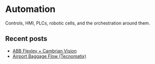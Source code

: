 # Automation

Controls, HMI, PLCs, robotic cells, and the orchestration around them.

## Recent posts
- [ABB Flexley + Cambrian Vision](abb-flexley-cambrian.md)
- [Airport Baggage Flow (Tecnomatix)](automation/airport-baggage-tecnomatix.md)
